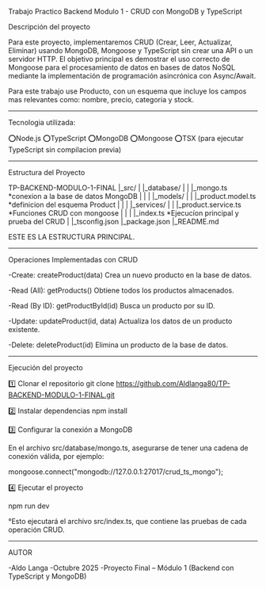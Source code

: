 Trabajo Practico Backend Modulo 1 - CRUD con MongoDB y TypeScript

Descripción del proyecto

Para este proyecto, implementaremos CRUD (Crear, Leer, Actualizar, Eliminar) usando MongoDB, Mongoose y TypeScript sin crear una API o un servidor HTTP.
El objetivo principal es demostrar el uso correcto de Mongoose para el procesamiento de datos en bases de datos NoSQL mediante la implementación de programación asincrónica con Async/Await.

Para este trabajo use Producto, con un esquema que incluye los campos mas relevantes como: nombre, precio, categoria y stock.


-----------------------------------------------------

Tecnologia utilizada:

⭕Node.js
⭕TypeScript
⭕MongoDB
⭕Mongoose
⭕TSX (para ejecutar TypeScript sin compilacion previa)

-----------------------------------------------------

Estructura del Proyecto

TP-BACKEND-MODULO-1-FINAL
|_src/
|   |_database/
|   |  |_mongo.ts *conexion a la base de datos MongoDB
|   |
|   |_models/
|   |   |_product.model.ts *definicion del esquema Product
|   |
|   |_services/
|   |   |_product.service.ts *Funciones CRUD con mongoose
|   |
|   |_index.ts *Ejecucíon principal y prueba del CRUD
|
|_tsconfig.json
|_package.json
|_README.md

ESTE ES LA ESTRUCTURA PRINCIPAL.

-----------------------------------------------------

Operaciones Implementadas con CRUD

-Create:	createProduct(data)	Crea un nuevo producto en la base de datos.

-Read (All):	getProducts()	Obtiene todos los productos almacenados.

-Read (By ID):	getProductById(id)	Busca un producto por su ID.

-Update:	updateProduct(id, data)	Actualiza los datos de un producto existente.

-Delete:	deleteProduct(id)	Elimina un producto de la base de datos.


------------------------------------------------------

Ejecución del proyecto

1️⃣ Clonar el repositorio
git clone https://github.com/Aldlanga80/TP-BACKEND-MODULO-1-FINAL.git

2️⃣ Instalar dependencias
npm install

3️⃣ Configurar la conexión a MongoDB

En el archivo src/database/mongo.ts, asegurarse de tener una cadena de conexión válida, por ejemplo:

mongoose.connect("mongodb://127.0.0.1:27017/crud_ts_mongo");

4️⃣ Ejecutar el proyecto

npm run dev

°Esto ejecutará el archivo src/index.ts, que contiene las pruebas de cada operación CRUD.


------------------------------------------------------

AUTOR

-Aldo Langa
-Octubre 2025
-Proyecto Final – Módulo 1 (Backend con TypeScript y MongoDB)